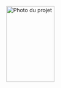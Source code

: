 <img src="images/WhatsApp Image 2025-09-16 à 17.12.57_25a887fb.jpg" 
     alt="Photo du projet" width="50%" height="200">


